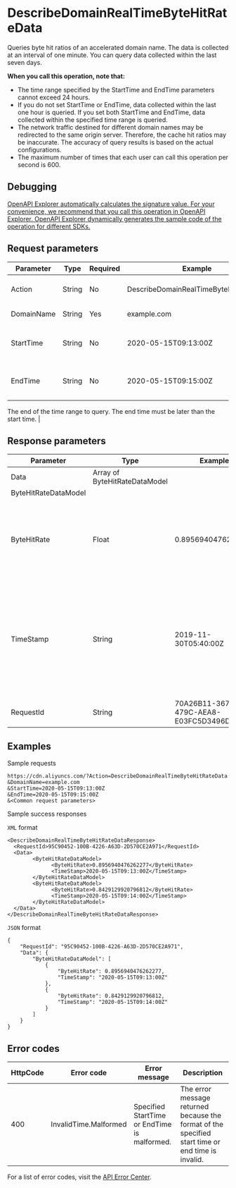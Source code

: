# DescribeDomainRealTimeByteHitRateData

Queries byte hit ratios of an accelerated domain name. The data is collected at an interval of one minute. You can query data collected within the last seven days.

**When you call this operation, note that:**

-   The time range specified by the StartTime and EndTime parameters cannot exceed 24 hours.
-   If you do not set StartTime or EndTime, data collected within the last one hour is queried. If you set both StartTime and EndTime, data collected within the specified time range is queried.
-   The network traffic destined for different domain names may be redirected to the same origin server. Therefore, the cache hit ratios may be inaccurate. The accuracy of query results is based on the actual configurations.
-   The maximum number of times that each user can call this operation per second is 600.

## Debugging

[OpenAPI Explorer automatically calculates the signature value. For your convenience, we recommend that you call this operation in OpenAPI Explorer. OpenAPI Explorer dynamically generates the sample code of the operation for different SDKs.](https://api.aliyun.com/#product=Cdn&api=DescribeDomainRealTimeByteHitRateData&type=RPC&version=2018-05-10)

## Request parameters

|Parameter|Type|Required|Example|Description|
|---------|----|--------|-------|-----------|
|Action|String|No|DescribeDomainRealTimeByteHitRateData|The operation that you want to perform. Set the value to **DescribeDomainRealTimeByteHitRateData**. |
|DomainName|String|Yes|example.com|The accelerated domain names. Separate multiple domain names with commas \(,\). |
|StartTime|String|No|2020-05-15T09:13:00Z|The beginning of the time range to query. Specify the time in the ISO 8601 standard in the yyyy-MM-ddTHH:mm:ssZ format. The time must be in UTC. |
|EndTime|String|No|2020-05-15T09:15:00Z|The end of the time range to query. Specify the time in the ISO 8601 standard in the yyyy-MM-ddTHH:mm:ssZ format. The time must be in UTC.

 The end of the time range to query. The end time must be later than the start time. |

## Response parameters

|Parameter|Type|Example|Description|
|---------|----|-------|-----------|
|Data|Array of ByteHitRateDataModel| |The response parameters. |
|ByteHitRateDataModel| | | |
|ByteHitRate|Float|0.8956940476262277|The cache hit ratio that is calculated based on response bytes. The cache hit ratio is measured in percentage. |
|TimeStamp|String|2019-11-30T05:40:00Z|The timestamp of the data returned. The time follows the ISO 8601 standard in the yyyy-MM-ddThh:mm:ssZ format. The time is displayed in UTC. |
|RequestId|String|70A26B11-3673-479C-AEA8-E03FC5D3496D|The ID of the request. |

## Examples

Sample requests

```
https://cdn.aliyuncs.com/?Action=DescribeDomainRealTimeByteHitRateData
&DomainName=example.com
&StartTime=2020-05-15T09:13:00Z
&EndTime=2020-05-15T09:15:00Z
&<Common request parameters>
```

Sample success responses

`XML` format

```
<DescribeDomainRealTimeByteHitRateDataResponse>
  <RequestId>95C90452-100B-4226-A63D-2D570CE2A971</RequestId>
  <Data>
        <ByteHitRateDataModel>
              <ByteHitRate>0.8956940476262277</ByteHitRate>
              <TimeStamp>2020-05-15T09:13:00Z</TimeStamp>
        </ByteHitRateDataModel>
        <ByteHitRateDataModel>
              <ByteHitRate>0.8429129920796812</ByteHitRate>
              <TimeStamp>2020-05-15T09:14:00Z</TimeStamp>
        </ByteHitRateDataModel>
  </Data>
</DescribeDomainRealTimeByteHitRateDataResponse>
```

`JSON` format

```
{
	"RequestId": "95C90452-100B-4226-A63D-2D570CE2A971",
	"Data": {
		"ByteHitRateDataModel": [
			{
				"ByteHitRate": 0.8956940476262277,
				"TimeStamp": "2020-05-15T09:13:00Z"
			},
			{
				"ByteHitRate": 0.8429129920796812,
				"TimeStamp": "2020-05-15T09:14:00Z"
			}
		]
	}
}
```

## Error codes

|HttpCode|Error code|Error message|Description|
|--------|----------|-------------|-----------|
|400|InvalidTime.Malformed|Specified StartTime or EndTime is malformed.|The error message returned because the format of the specified start time or end time is invalid.|

For a list of error codes, visit the [API Error Center](https://error-center.alibabacloud.com/status/product/Cdn).

